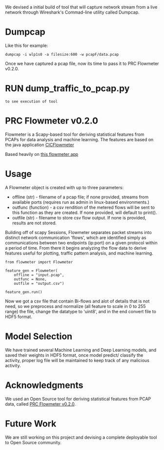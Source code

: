 We devised a initial build of tool that will capture network stream from a live network through Wireshark's Commad-line utility called Dumpcap.

# Dumpcap

Like this for example:

```
dumpcap -i wlp1s0 -a filesize:600 -w pcapF/data.pcap

```

Once we have captured a pcap file, now its time to pass it to PRC Flowmeter v0.2.0.

# RUN dump_traffic_to_pcap.py 
    to see execution of tool

# PRC Flowmeter v0.2.0

Flowmeter is a Scapy-based tool for deriving statistical features from PCAPs for data analysis and machine learning. The features are based on the java application [CICFlowmeter](https://github.com/ahlashkari/CICFlowMeter/)

Based heavily on [this flowmeter app](https://github.com/alekzandr/flowmeter)

# Usage

A Flowmeter object is created with up to three parameters:

- offline (str) - filename of a pcap file; if none provided, streams from available ports (requires run as admin in linux-based environments.)
- outfunc (function) - a csv rendition of the metered flows will be sent to this function as they are created. If none provided, will default to print().
- outfile (str) - filename to store csv flow output. If none is provided, results are not stored.

Building off of scapy Sessions, Flowmeter separates packet streams into distinct network communication 'flows', which are identified simply as communications between two endpoints (ip:port) on a given protocol within a period of time. From there it begins analyzing the flow data to derive features useful for plotting, traffic pattern analysis, and machine learning.

```
from flowmeter import Flowmeter

feature_gen = Flowmeter(
    offline = "input.pcap",
    outfunc = None,
    outfile = "output.csv")

feature_gen.run()

```

<!--
# Contributions
If you would like to contribute feel free to fork the repo, clone the project, submit pull requests, open issues, or request features/enhancements.

# License
PRCFlowmeter is currently licensed under the GNU GPLv2. -->

Now we got a csv file that contain Bi-flows and alot of details that is not need, so we preprocess and normalize (all feature to scale in 0 to 255 range) the file, change the datatype to 'uint8', and in the end convert file to HDF5 format.

# Model Selection

We have trained several Machine Learning and Deep Learning models, and saved their weights in HDF5 format, once model predict/ classify the activity, proper log file will be maintained to keep track of any malicious activity.

# Acknowledgments

We used an Open Source tool for deriving statistical features from PCAP data, called [PRC Flowmeter v0.2.0](https://github.com/prc-hsv/flowmeter).

# Future Work

We are still working on this project and devising a complete deployable tool to Open Source community.
